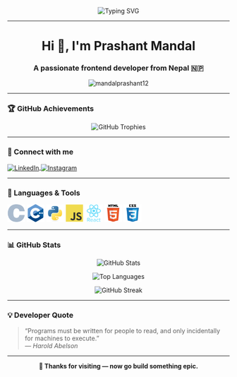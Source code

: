 <!-- Typing animation headline -->
<p align="center">
  <img src="https://readme-typing-svg.demolab.com?font=Fira+Code&size=30&duration=3000&pause=1000&center=true&width=485&lines=Hi+%F0%9F%91%8B%2C+I'm+Prashant+Mandal!;Frontend+Dev+from+Nepal+%F0%9F%87%B3%F0%9F%87%B5;Cybersecurity+Learner+%F0%9F%94%92;Scroll+on%2C+friend+%F0%9F%9A%80" alt="Typing SVG" />
</p>

---

<h1 align="center">Hi 👋, I'm Prashant Mandal</h1>
<h3 align="center">A passionate frontend developer from Nepal 🇳🇵</h3>

<p align="center">
  <img src="https://komarev.com/ghpvc/?username=mandalprashant12&label=Profile%20views&color=0e75b6&style=flat" alt="mandalprashant12" />
</p>

---

### 🏆 GitHub Achievements

<p align="center">
  <img src="https://github-profile-trophy.vercel.app/?username=mandalprashant12&theme=radical&no-bg=true&margin-w=10&margin-h=15" alt="GitHub Trophies" />
</p>

---

### 🔗 Connect with me

<p align="left">
  <a href="https://linkedin.com/in/mandalprashant52" target="_blank">
    <img align="center" src="https://cdn.jsdelivr.net/npm/simple-icons@v5/icons/linkedin.svg" alt="LinkedIn" height="30" width="30" />
  </a>
  <a href="https://instagram.com/prashaant.exe" target="_blank">
    <img align="center" src="https://cdn.jsdelivr.net/npm/simple-icons@v5/icons/instagram.svg" alt="Instagram" height="30" width="30" />
  </a>
</p>

---

### 🧠 Languages & Tools

<p align="left">
  <a href="#"><img src="https://raw.githubusercontent.com/devicons/devicon/master/icons/c/c-original.svg" alt="C" width="40" height="40"/></a>
  <a href="#"><img src="https://raw.githubusercontent.com/devicons/devicon/master/icons/cplusplus/cplusplus-original.svg" alt="C++" width="40" height="40"/></a>
  <a href="#"><img src="https://raw.githubusercontent.com/devicons/devicon/master/icons/python/python-original.svg" alt="Python" width="40" height="40"/></a>
  <a href="#"><img src="https://raw.githubusercontent.com/devicons/devicon/master/icons/javascript/javascript-original.svg" alt="JavaScript" width="40" height="40"/></a>
  <a href="#"><img src="https://raw.githubusercontent.com/devicons/devicon/master/icons/react/react-original-wordmark.svg" alt="React" width="40" height="40"/></a>
  <a href="#"><img src="https://raw.githubusercontent.com/devicons/devicon/master/icons/html5/html5-original-wordmark.svg" alt="HTML" width="40" height="40"/></a>
  <a href="#"><img src="https://raw.githubusercontent.com/devicons/devicon/master/icons/css3/css3-original-wordmark.svg" alt="CSS" width="40" height="40"/></a>
</p>

---

### 📊 GitHub Stats

<p align="center">
  <img src="https://github-readme-stats.vercel.app/api?username=mandalprashant12&show_icons=true&theme=radical" alt="GitHub Stats" />
</p>

<p align="center">
  <img src="https://github-readme-stats.vercel.app/api/top-langs/?username=mandalprashant12&layout=compact&theme=radical" alt="Top Languages" />
</p>

<p align="center">
  <img src="https://github-readme-streak-stats.herokuapp.com/?user=mandalprashant12&theme=radical" alt="GitHub Streak" />
</p>

---


### 💡 Developer Quote

> “Programs must be written for people to read, and only incidentally for machines to execute.”  
> — *Harold Abelson*

---

<p align="center"><b>🚀 Thanks for visiting — now go build something epic.</b></p>

